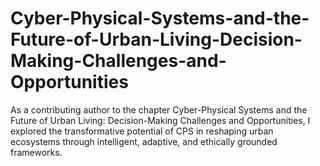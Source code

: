 # Cyber-Physical-Systems-and-the-Future-of-Urban-Living-Decision-Making-Challenges-and-Opportunities
As a contributing author to the chapter Cyber-Physical Systems and the Future of Urban Living: Decision-Making Challenges and Opportunities, I explored the transformative potential of CPS in reshaping urban ecosystems through intelligent, adaptive, and ethically grounded frameworks.
